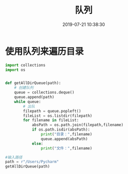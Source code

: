 ﻿---
title: 队列
date: 2019-07-21 10:38:30
tags: python基础
---


# 使用队列来遍历目录

<!--more-->

```python
import collections
import os


def getAllDirQueue(path):
    # 创建队列
    queue = collections.deque()
    queue.append(path)
    while queue:
        # 出队
        filepath = queue.popleft()
        fileList = os.listdir(filepath)
        for filename in fileList:
            absPath = os.path.join(filepath,filename)
            if os.path.isdir(absPath):
                print("目录：",filename)
                queue.append(absPath)
            else:
                print("文件：",filename)

#输入路径
path = r"/Users/Pycharm"
getAllDirQueue(path)
